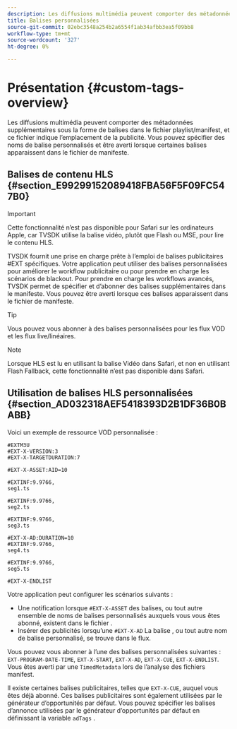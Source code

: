 ```yaml
---
description: Les diffusions multimédia peuvent comporter des métadonnées supplémentaires sous la forme de balises dans le fichier playlist/manifest, et ce fichier indique l’emplacement de la publicité. Vous pouvez spécifier des noms de balise personnalisés et être averti lorsque certaines balises apparaissent dans le fichier de manifeste.
title: Balises personnalisées
source-git-commit: 02ebc3548a254b2a6554f1ab34afbb3ea5f09bb8
workflow-type: tm+mt
source-wordcount: '327'
ht-degree: 0%

---
```


# Présentation {#custom-tags-overview}

Les diffusions multimédia peuvent comporter des métadonnées supplémentaires sous la forme de balises dans le fichier playlist/manifest, et ce fichier indique l’emplacement de la publicité. Vous pouvez spécifier des noms de balise personnalisés et être averti lorsque certaines balises apparaissent dans le fichier de manifeste.

## Balises de contenu HLS {#section_E99299152089418FBA56F5F09FC547B0}

>[!IMPORTANT]
>
>Cette fonctionnalité n’est pas disponible pour Safari sur les ordinateurs Apple, car TVSDK utilise la balise vidéo, plutôt que Flash ou MSE, pour lire le contenu HLS.

TVSDK fournit une prise en charge prête à l’emploi de balises publicitaires #EXT spécifiques. Votre application peut utiliser des balises personnalisées pour améliorer le workflow publicitaire ou pour prendre en charge les scénarios de blackout. Pour prendre en charge les workflows avancés, TVSDK permet de spécifier et d’abonner des balises supplémentaires dans le manifeste. Vous pouvez être averti lorsque ces balises apparaissent dans le fichier de manifeste.

>[!TIP]
>
>Vous pouvez vous abonner à des balises personnalisées pour les flux VOD et les flux live/linéaires.

>[!NOTE]
>
>Lorsque HLS est lu en utilisant la balise Vidéo dans Safari, et non en utilisant Flash Fallback, cette fonctionnalité n’est pas disponible dans Safari.

## Utilisation de balises HLS personnalisées {#section_AD032318AEF5418393D2B1DF36B0BABB}

Voici un exemple de ressource VOD personnalisée :

```
#EXTM3U
#EXT-X-VERSION:3
#EXT-X-TARGETDURATION:7
 
#EXT-X-ASSET:AID=10
 
#EXTINF:9.9766,
seg1.ts
 
#EXTINF:9.9766,
seg2.ts
 
#EXTINF:9.9766,
seg3.ts
 
#EXT-X-AD:DURATION=10
#EXTINF:9.9766,
seg4.ts
 
#EXTINF:9.9766,
seg5.ts
 
#EXT-X-ENDLIST
```

Votre application peut configurer les scénarios suivants :

* Une notification lorsque `#EXT-X-ASSET` des balises, ou tout autre ensemble de noms de balises personnalisés auxquels vous vous êtes abonné, existent dans le fichier .
* Insérer des publicités lorsqu’une `#EXT-X-AD` La balise , ou tout autre nom de balise personnalisé, se trouve dans le flux.

Vous pouvez vous abonner à l’une des balises personnalisées suivantes : `EXT-PROGRAM-DATE-TIME`, `EXT-X-START`, `EXT-X-AD`, `EXT-X-CUE`, `EXT-X-ENDLIST`. Vous êtes averti par une `TimedMetadata` lors de l’analyse des fichiers manifest.

Il existe certaines balises publicitaires, telles que `EXT-X-CUE`, auquel vous êtes déjà abonné. Ces balises publicitaires sont également utilisées par le générateur d’opportunités par défaut. Vous pouvez spécifier les balises d’annonce utilisées par le générateur d’opportunités par défaut en définissant la variable `adTags` .
